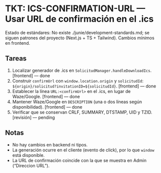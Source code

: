 # TKT: ICS-CONFIRMATION-URL — Usar URL de confirmación en el .ics

Estado de estándares: No existe ./junie/development-standards.md; se siguen patrones del proyecto (Next.js + TS + Tailwind). Cambios mínimos en frontend.

## Tareas
1. Localizar generador de .ics en `SolicitudManager.handleDownloadIcs`. [frontend] — done
2. Construir `confirmUrl` con `window.location.origin` y `solicitudId`: `${origin}/solicitud?invitationID=${solicitudId}`. [frontend] — done
3. Establecer la línea `URL:<confirmUrl>` en el .ics, en lugar de Waze/Google. [frontend] — done
4. Mantener Waze/Google en `DESCRIPTION` (una o dos líneas según disponibilidad). [frontend] — done
5. Verificar que se conservan CRLF, SUMMARY, DTSTAMP, UID y TZID. [revisión] — pending

## Notas
- No hay cambios en backend ni tipos.
- La generación ocurre en el cliente (evento de click), por lo que `window` está disponible.
- La URL de confirmación coincide con la que se muestra en Admin (“Direccion URL”).
